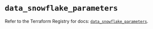 # `data_snowflake_parameters`

Refer to the Terraform Registry for docs: [`data_snowflake_parameters`](https://registry.terraform.io/providers/snowflakedb/snowflake/2.3.0/docs/data-sources/parameters).
